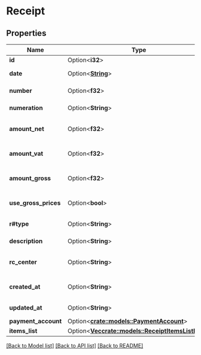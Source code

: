 # Receipt

## Properties

Name | Type | Description | Notes
------------ | ------------- | ------------- | -------------
**id** | Option<**i32**> | Receipt id | [optional]
**date** | Option<[**String**](string.md)> | Receipt date | [optional]
**number** | Option<**f32**> | Receipt number | [optional]
**numeration** | Option<**String**> | Receipt numeration | [optional]
**amount_net** | Option<**f32**> | Receipt total net amount | [optional]
**amount_vat** | Option<**f32**> | Receipt total vat amount | [optional]
**amount_gross** | Option<**f32**> | Receipt total gross amount | [optional]
**use_gross_prices** | Option<**bool**> | Receipt uses gross prices | [optional]
**r#type** | Option<**String**> | Receipt type | [optional]
**description** | Option<**String**> | Receipt description | [optional]
**rc_center** | Option<**String**> | Receipt revenue center | [optional]
**created_at** | Option<**String**> | Receipt creation date | [optional]
**updated_at** | Option<**String**> | Receipt last update date | [optional]
**payment_account** | Option<[**crate::models::PaymentAccount**](PaymentAccount.md)> |  | [optional]
**items_list** | Option<[**Vec<crate::models::ReceiptItemsListItem>**](ReceiptItemsListItem.md)> |  | [optional]

[[Back to Model list]](../README.md#documentation-for-models) [[Back to API list]](../README.md#documentation-for-api-endpoints) [[Back to README]](../README.md)


